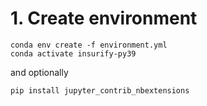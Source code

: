 # 1. Create environment

```
conda env create -f environment.yml
conda activate insurify-py39
```

and optionally

```
pip install jupyter_contrib_nbextensions
```